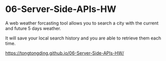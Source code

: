 # 06-Server-Side-APIs-HW
A web weather forcasting tool allows you to search a city with the current and future 5 days weather.

It will save your local search history and you are able to retrieve them each time.

https://tongtongding.github.io/06-Server-Side-APIs-HW/

